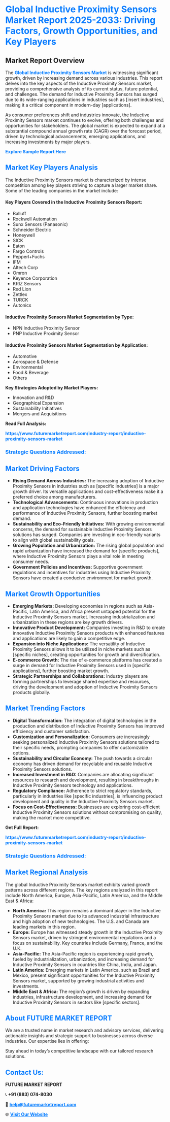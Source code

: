<h1 style="color: #007BFF;">Global Inductive Proximity Sensors Market Report 2025-2033: Driving Factors, Growth Opportunities, and Key Players</h1>

<section id="overview">
<h2>Market Report Overview</h2>
<p>The <a href="https://www.futuremarketreport.com/industry-report/inductive-proximity-sensors-market" style="color: #007BFF; text-decoration: none;"><strong>Global Inductive Proximity Sensors Market</strong></a> is witnessing significant growth, driven by increasing demand across various industries. This report delves into the key aspects of the Inductive Proximity Sensors market, providing a comprehensive analysis of its current status, future potential, and challenges. The demand for Inductive Proximity Sensors has surged due to its wide-ranging applications in industries such as [insert industries], making it a critical component in modern-day [applications].</p>
<p>As consumer preferences shift and industries innovate, the Inductive Proximity Sensors market continues to evolve, offering both challenges and opportunities for stakeholders. The global market is expected to expand at a substantial compound annual growth rate (CAGR) over the forecast period, driven by technological advancements, emerging applications, and increasing investments by major players.</p>
</section>

<section id="overview">
<p><a href="https://www.futuremarketreport.com/request-sample/reportId=107114" style="color: #007BFF; text-decoration: none;"><strong>Explore Sample Report Here</strong></a></p>
</section>

<section id="key-players">
<h2 style="color: #007BFF;">Market Key Players Analysis</h2>
<p>The Inductive Proximity Sensors market is characterized by intense competition among key players striving to capture a larger market share. Some of the leading companies in the market include:</p>
<h4>Key Players Covered in the Inductive Proximity Sensors Report:</h4>
<ul><li>Balluff</li><li>Rockwell Automation</li><li>Sunx Sensors (Panasonic)</li><li>Schneider Electric</li><li>Honeywell</li><li>SICK</li><li>Eaton</li><li>Fargo Controls</li><li>Pepperl+Fuchs</li><li>IFM</li><li>Altech Corp</li><li>Omron</li><li>Keyence Corporation</li><li>KRIZ Sensors</li><li>Red Lion</li><li>Zettlex</li><li>TURCK</li><li>Autonics</li></ul>
<h4>Inductive Proximity Sensors Market Segmentation by Type:</h4>
<ul><li>NPN Inductive Proximity Sensor</li><li>PNP Inductive Proximity Sensor</li></ul>

<h4>Inductive Proximity Sensors Market Segmentation by Application:</h4>
<ul><li>Automotive</li><li>Aerospace &amp; Defense</li><li>Environmental</li><li>Food &amp; Beverage</li><li>Others</li></ul>
<p><strong>Key Strategies Adopted by Market Players:</strong></p>
<ul>
<li>Innovation and R&D</li>
<li>Geographical Expansion</li>
<li>Sustainability Initiatives</li>
<li>Mergers and Acquisitions</li>
</ul>
</section>

<section>
<p><strong>Read Full Analysis: </strong></p><a href="https://www.futuremarketreport.com/industry-report/inductive-proximity-sensors-market" style="color: #007BFF; text-decoration: none;"><strong>https://www.futuremarketreport.com/industry-report/inductive-proximity-sensors-market</strong></a>
<h3 style="color: #007BFF;">Strategic Questions Addressed:</h3>
</section>

<section id="driving-factors">
<h2 style="color: #007BFF;">Market Driving Factors</h2>
<ul>
<li><strong>Rising Demand Across Industries:</strong> The increasing adoption of Inductive Proximity Sensors in industries such as [specific industries] is a major growth driver. Its versatile applications and cost-effectiveness make it a preferred choice among manufacturers.</li>
<li><strong>Technological Advancements:</strong> Continuous innovations in production and application technologies have enhanced the efficiency and performance of Inductive Proximity Sensors, further boosting market demand.</li>
<li><strong>Sustainability and Eco-Friendly Initiatives:</strong> With growing environmental concerns, the demand for sustainable Inductive Proximity Sensors solutions has surged. Companies are investing in eco-friendly variants to align with global sustainability goals.</li>
<li><strong>Growing Population and Urbanization:</strong> The rising global population and rapid urbanization have increased the demand for [specific products], where Inductive Proximity Sensors plays a vital role in meeting consumer needs.</li>
<li><strong>Government Policies and Incentives:</strong> Supportive government regulations and incentives for industries using Inductive Proximity Sensors have created a conducive environment for market growth.</li>
</ul>
</section>

<section id="growth-opportunities">
<h2 style="color: #007BFF;">Market Growth Opportunities</h2>
<ul>
<li><strong>Emerging Markets:</strong> Developing economies in regions such as Asia-Pacific, Latin America, and Africa present untapped potential for the Inductive Proximity Sensors market. Increasing industrialization and urbanization in these regions are key growth drivers.</li>
<li><strong>Innovative Product Development:</strong> Companies investing in R&D to create innovative Inductive Proximity Sensors products with enhanced features and applications are likely to gain a competitive edge.</li>
<li><strong>Expansion into Niche Applications:</strong> The versatility of Inductive Proximity Sensors allows it to be utilized in niche markets such as [specific niches], creating opportunities for growth and diversification.</li>
<li><strong>E-commerce Growth:</strong> The rise of e-commerce platforms has created a surge in demand for Inductive Proximity Sensors used in [specific applications], further boosting market growth.</li>
<li><strong>Strategic Partnerships and Collaborations:</strong> Industry players are forming partnerships to leverage shared expertise and resources, driving the development and adoption of Inductive Proximity Sensors products globally.</li>
</ul>
</section>

<section id="trending-factors">
<h2 style="color: #007BFF;">Market Trending Factors</h2>
<ul>
<li><strong>Digital Transformation:</strong> The integration of digital technologies in the production and distribution of Inductive Proximity Sensors has improved efficiency and customer satisfaction.</li>
<li><strong>Customization and Personalization:</strong> Consumers are increasingly seeking personalized Inductive Proximity Sensors solutions tailored to their specific needs, prompting companies to offer customizable options.</li>
<li><strong>Sustainability and Circular Economy:</strong> The push towards a circular economy has driven demand for recyclable and reusable Inductive Proximity Sensors solutions.</li>
<li><strong>Increased Investment in R&D:</strong> Companies are allocating significant resources to research and development, resulting in breakthroughs in Inductive Proximity Sensors technology and applications.</li>
<li><strong>Regulatory Compliance:</strong> Adherence to strict regulatory standards, particularly in industries like [specific industries], is influencing product development and quality in the Inductive Proximity Sensors market.</li>
<li><strong>Focus on Cost-Effectiveness:</strong> Businesses are exploring cost-efficient Inductive Proximity Sensors solutions without compromising on quality, making the market more competitive.</li>
</ul>
</section>

<section>
<p><strong>Get Full Report: </strong></p><a href="https://www.futuremarketreport.com/industry-report/inductive-proximity-sensors-market" style="color: #007BFF; text-decoration: none;"><strong>https://www.futuremarketreport.com/industry-report/inductive-proximity-sensors-market</strong></a>
<h3 style="color: #007BFF;">Strategic Questions Addressed:</h3>
</section>


<section id="regional-analysis">
<h2 style="color: #007BFF;">Market Regional Analysis</h2>
<p>The global Inductive Proximity Sensors market exhibits varied growth patterns across different regions. The key regions analyzed in this report include North America, Europe, Asia-Pacific, Latin America, and the Middle East & Africa:</p>
<ul>
<li><strong>North America:</strong> This region remains a dominant player in the Inductive Proximity Sensors market due to its advanced industrial infrastructure and high adoption of new technologies. The U.S. and Canada are leading markets in this region.</li>
<li><strong>Europe:</strong> Europe has witnessed steady growth in the Inductive Proximity Sensors market, driven by stringent environmental regulations and a focus on sustainability. Key countries include Germany, France, and the U.K.</li>
<li><strong>Asia-Pacific:</strong> The Asia-Pacific region is experiencing rapid growth, fueled by industrialization, urbanization, and increasing demand for Inductive Proximity Sensors in countries like China, India, and Japan.</li>
<li><strong>Latin America:</strong> Emerging markets in Latin America, such as Brazil and Mexico, present significant opportunities for the Inductive Proximity Sensors market, supported by growing industrial activities and investments.</li>
<li><strong>Middle East & Africa:</strong> The region’s growth is driven by expanding industries, infrastructure development, and increasing demand for Inductive Proximity Sensors in sectors like [specific sectors].</li>
</ul>
</section>

<footer>
<h2 style="color: #007BFF;">About FUTURE MARKET REPORT</h2>
<p>We are a trusted name in market research and advisory services, delivering actionable insights and strategic support to businesses across diverse industries. Our expertise lies in offering:</p>

<p>Stay ahead in today’s competitive landscape with our tailored research solutions.</p>

<h2 style="color: #007BFF;">Contact Us:</h2>
<p><strong>FUTURE MARKET REPORT</strong></p>
<p>📞 <strong>+91 (883) 074-8030</strong></p>
<p>📧 <strong><a href="mailto:help@futuremarketreport.com" style="color: #007BFF;">help@futuremarketreport.com</a></strong></p>
<p>🌐 <strong><a href="https://www.futuremarketreport.com/" style="color: #007BFF;">Visit Our Website</a></strong></p>
</footer>